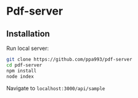 ﻿# Pdf-server

## Installation

Run local server:

```bash
git clone https://github.com/ppa993/pdf-server
cd pdf-server
npm install
node index
```

Navigate to `localhost:3000/api/sample`


